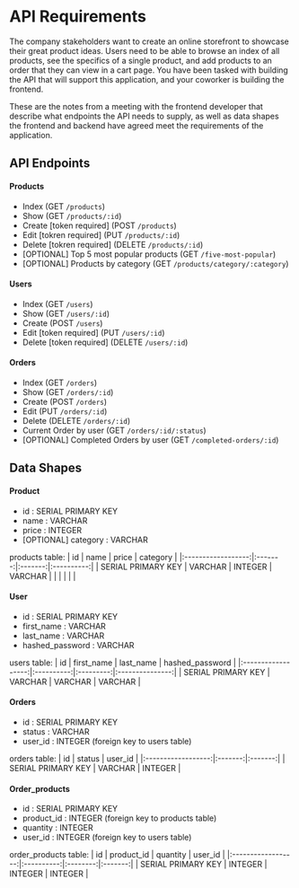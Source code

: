 # API Requirements

The company stakeholders want to create an online storefront to showcase their great product ideas. Users need to be able to browse an index of all products, see the specifics of a single product, and add products to an order that they can view in a cart page. You have been tasked with building the API that will support this application, and your coworker is building the frontend.

These are the notes from a meeting with the frontend developer that describe what endpoints the API needs to supply, as well as data shapes the frontend and backend have agreed meet the requirements of the application.

## API Endpoints

#### Products

- Index (GET `/products`)
- Show (GET `/products/:id`)
- Create [token required] (POST `/products`)
- Edit [tokren required] (PUT `/products/:id`)
- Delete [tokren required] (DELETE `/products/:id`)
- [OPTIONAL] Top 5 most popular products (GET `/five-most-popular`)
- [OPTIONAL] Products by category (GET `/products/category/:category`)

#### Users

- Index (GET `/users`)
- Show (GET `/users/:id`)
- Create (POST `/users`)
- Edit [token required] (PUT `/users/:id`)
- Delete [token required] (DELETE `/users/:id`)

#### Orders

- Index (GET `/orders`)
- Show (GET `/orders/:id`)
- Create (POST `/orders`)
- Edit (PUT `/orders/:id`)
- Delete (DELETE `/orders/:id`)
- Current Order by user (GET `/orders/:id/:status`)
- [OPTIONAL] Completed Orders by user (GET `/completed-orders/:id`)

## Data Shapes

#### Product

- id : SERIAL PRIMARY KEY
- name : VARCHAR
- price : INTEGER
- [OPTIONAL] category : VARCHAR

products table:
| id | name | price | category |
|:------------------:|:-------:|:-------:|:----------:|
| SERIAL PRIMARY KEY | VARCHAR | INTEGER | VARCHAR |
| | | | |

#### User

- id : SERIAL PRIMARY KEY
- first_name : VARCHAR
- last_name : VARCHAR
- hashed_password : VARCHAR

users table:
| id | first_name | last_name | hashed_password |
|:------------------:|:----------:|:---------:|:---------------:|
| SERIAL PRIMARY KEY | VARCHAR | VARCHAR | VARCHAR |

#### Orders

- id : SERIAL PRIMARY KEY
- status : VARCHAR
- user_id : INTEGER (foreign key to users table)

orders table:
| id | status | user_id |
|:------------------:|:-------:|:-------:|
| SERIAL PRIMARY KEY | VARCHAR | INTEGER |

#### Order_products

- id : SERIAL PRIMARY KEY
- product_id : INTEGER (foreign key to products table)
- quantity : INTEGER
- user_id : INTEGER (foreign key to users table)

order_products table:
| id | product_id | quantity | user_id |
|:------------------:|:----------:|:--------:|:-------:|
| SERIAL PRIMARY KEY | INTEGER | INTEGER | INTEGER |
